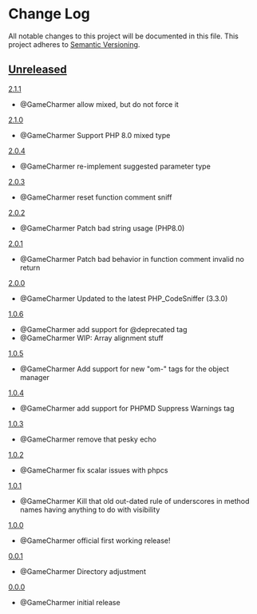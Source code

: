 
# Change Log
All notable changes to this project will be documented in this file.
This project adheres to [Semantic Versioning](http://semver.org/).


## [Unreleased](https://github.com/GameCharmer/CodeSnifferContrib)

 

[2.1.1](https://github.com/GameCharmer/CodeSnifferContrib/releases/tag/2.1.1)
- @GameCharmer allow mixed, but do not force it



[2.1.0](https://github.com/GameCharmer/CodeSnifferContrib/releases/tag/2.1.0)
- @GameCharmer Support PHP 8.0 mixed type



[2.0.4](https://github.com/GameCharmer/CodeSnifferContrib/releases/tag/2.0.4)
- @GameCharmer re-implement suggested parameter type



[2.0.3](https://github.com/GameCharmer/CodeSnifferContrib/releases/tag/2.0.3)
- @GameCharmer reset function comment sniff



[2.0.2](https://github.com/GameCharmer/CodeSnifferContrib/releases/tag/2.0.2)
- @GameCharmer Patch bad string usage (PHP8.0)



[2.0.1](https://github.com/GameCharmer/CodeSnifferContrib/releases/tag/2.0.1)
- @GameCharmer Patch bad behavior in function comment invalid no return


[2.0.0](https://github.com/GameCharmer/CodeSnifferContrib/releases/tag/2.0.0)
- @GameCharmer Updated to the latest PHP_CodeSniffer (3.3.0)



[1.0.6](https://github.com/GameCharmer/CodeSnifferContrib/releases/tag/1.0.6)
- @GameCharmer add support for @deprecated tag
- @GameCharmer WIP: Array alignment stuff


[1.0.5](https://github.com/GameCharmer/CodeSnifferContrib/releases/tag/1.0.5)
- @GameCharmer Add support for new "om-" tags for the object manager


[1.0.4](https://github.com/GameCharmer/CodeSnifferContrib/releases/tag/1.0.4)
- @GameCharmer add support for PHPMD Suppress Warnings tag 


[1.0.3](https://github.com/GameCharmer/CodeSnifferContrib/releases/tag/1.0.3)
- @GameCharmer remove that pesky echo


[1.0.2](https://github.com/GameCharmer/CodeSnifferContrib/releases/tag/1.0.2)
- @GameCharmer fix scalar issues with phpcs


[1.0.1](https://github.com/GameCharmer/CodeSnifferContrib/releases/tag/1.0.1)
- @GameCharmer Kill that old out-dated rule of underscores in method names having anything to do with visibility


[1.0.0](https://github.com/GameCharmer/CodeSnifferContrib/releases/tag/1.0.0)
- @GameCharmer official first working release!


[0.0.1](https://github.com/GameCharmer/CodeSnifferContrib/releases/tag/0.0.1)
- @GameCharmer Directory adjustment

 
[0.0.0](https://github.com/GameCharmer/CodeSnifferContrib/releases/tag/0.0.0)
- @GameCharmer initial release
